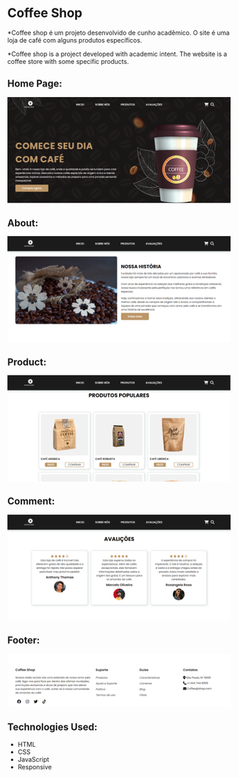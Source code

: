 # Coffee Shop
*Coffee shop é um projeto desenvolvido de cunho acadêmico. O site é uma loja de café com alguns produtos específicos.

*Coffee shop is a project developed with academic intent. The website is a coffee store with some specific products.
## Home Page:
![home page](https://github.com/ViniciusV4/coffe-shop/blob/main/img/site/home.png?raw=true)

## About:
![About](https://github.com/ViniciusV4/coffe-shop/blob/main/img/site/sobreNos.png?raw=true)

## Product:
![product](https://github.com/ViniciusV4/coffe-shop/blob/main/img/site/produtos.png?raw=true)

## Comment:
![comment](https://github.com/ViniciusV4/coffe-shop/blob/main/img/site/comentario.png?raw=true)

## Footer:
![Footer](https://github.com/ViniciusV4/coffe-shop/blob/main/img/site/footer.png?raw=true)

## Technologies Used:

* HTML
* CSS
* JavaScript
* Responsive
